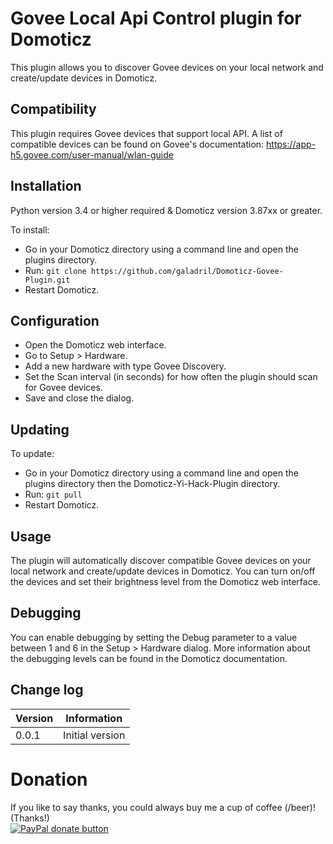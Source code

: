 
# Govee Local Api Control plugin for Domoticz
This plugin allows you to discover Govee devices on your local network and create/update devices in Domoticz.


## Compatibility

This plugin requires Govee devices that support local API. A list of compatible devices can be found on Govee's documentation:
https://app-h5.govee.com/user-manual/wlan-guide


## Installation

Python version 3.4 or higher required & Domoticz version 3.87xx or greater.

To install:
* Go in your Domoticz directory using a command line and open the plugins directory.
* Run: ```git clone https://github.com/galadril/Domoticz-Govee-Plugin.git```
* Restart Domoticz.


## Configuration

* Open the Domoticz web interface.
* Go to Setup > Hardware.
* Add a new hardware with type Govee Discovery.
* Set the Scan interval (in seconds) for how often the plugin should scan for Govee devices.
* Save and close the dialog.


## Updating

To update:
* Go in your Domoticz directory using a command line and open the plugins directory then the Domoticz-Yi-Hack-Plugin directory.
* Run: ```git pull```
* Restart Domoticz.


## Usage

The plugin will automatically discover compatible Govee devices on your local network and create/update devices in Domoticz. You can turn on/off the devices and set their brightness level from the Domoticz web interface.


## Debugging

You can enable debugging by setting the Debug parameter to a value between 1 and 6 in the Setup > Hardware dialog. More information about the debugging levels can be found in the Domoticz documentation.


## Change log

| Version | Information |
| ----- | ---------- |
| 0.0.1 | Initial version |


# Donation

If you like to say thanks, you could always buy me a cup of coffee (/beer)!   
(Thanks!)  
[![PayPal donate button](https://img.shields.io/badge/paypal-donate-yellow.svg)](https://www.paypal.me/markheinis)
